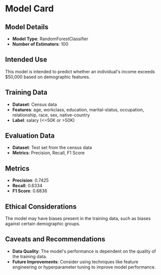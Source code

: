# Model Card

## Model Details
- **Model Type**: RandomForestClassifier
- **Number of Estimators**: 100

## Intended Use
This model is intended to predict whether an individual's income exceeds $50,000 based on demographic features.

## Training Data
- **Dataset**: Census data
- **Features**: age, workclass, education, marital-status, occupation, relationship, race, sex, native-country
- **Label**: salary (<=50K or >50K)

## Evaluation Data
- **Dataset**: Test set from the census data
- **Metrics**: Precision, Recall, F1 Score

## Metrics
- **Precision**: 0.7425
- **Recall**: 0.6334
- **F1 Score**: 0.6836

## Ethical Considerations
The model may have biases present in the training data, such as biases against certain demographic groups.

## Caveats and Recommendations
- **Data Quality**: The model's performance is dependent on the quality of the training data.
- **Future Improvements**: Consider using techniques like feature engineering or hyperparameter tuning to improve model performance.